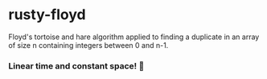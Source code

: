 # rusty-floyd
Floyd's tortoise and hare algorithm applied to finding a duplicate in an array of size n containing integers between 0 and n-1.

### Linear time and constant space! 🤯


